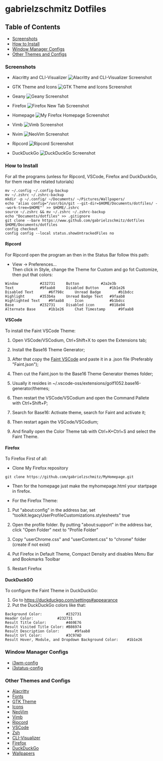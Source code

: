 # gabrielzschmitz Dotfiles

## Table of Contents
- [Screenshots](https://github.com/gabrielzschmitz/dotfiles#screenshots)
- [How to Install](https://github.com/gabrielzschmitz/dotfiles#how-to-install)
- [Window Manager Configs](https://github.com/gabrielzschmitz/dotfiles#window-manager-configs)
- [Other Themes and Configs](https://github.com/gabrielzschmitz/dotfiles#other-themes-and-configs)

### Screenshots
- Alacritty and CLI-Visualizer
![Alacritty and CLI-Visualizer Screenshot](https://github.com/gabrielzschmitz/dotfiles/blob/main/.screenshots/Alacritty%2BCLI-Visualizer.png)

- GTK Theme and Icons
![GTK Theme and Icons Screenshot](https://github.com/gabrielzschmitz/dotfiles/blob/main/.screenshots/GTK%2BIcons.png)

- Geany
![Geany Screenshot](https://github.com/gabrielzschmitz/dotfiles/blob/main/.screenshots/Geany.png)

- Firefox
![Firefox New Tab Screenshot](https://github.com/gabrielzschmitz/dotfiles/blob/main/.screenshots/Firefox.png)

- Homepage
![My Firefox Homepage Screenshot](https://github.com/gabrielzschmitz/dotfiles/blob/main/.screenshots/Homepage.png)

- Vimb
![Vimb Screenshot](https://github.com/gabrielzschmitz/dotfiles/blob/main/.screenshots/Vimb.png)

- Nvim
![NeoVim Screenshot](https://github.com/gabrielzschmitz/dotfiles/blob/main/.screenshots/NeoVim.png)

- Ripcord
![Ripcord Screenshot](https://github.com/gabrielzschmitz/dotfiles/blob/main/.screenshots/Ripcord.png)

- DuckDuckGo
![DuckDuckGo Screenshot](https://github.com/gabrielzschmitz/dotfiles/blob/main/.screenshots/DuckDuckGo.png)

### How to Install

For all the programs (unless for Ripcord, VSCode, Firefox and DuckDuckGo, for them read the related tutorials)

```
mv ~/.config ~/.config-backup
mv ~/.zshrc ~/.zshrc-backup
mkdir -p ~/.config/ ~/Documents/ ~/Pictures/Wallpapers/
echo 'alias config="/usr/bin/git --git-dir=$HOME/Documents/dotfiles/ --work-tree=$HOME"' >> $HOME/.zshrc
source ~/.zshrc && mv ~/.zshrc ~/.zshrc-backup
echo "Documents/dotfiles" >> .gitignore
git clone --bare https://www.github.com/gabrielzschmitz/dotfiles $HOME/Documents/dotfiles
config checkout
config config --local status.showUntrackedFiles no
```

#### Ripcord
For Ripcord open the program an then in the Status Bar follow this path:
- View -> Preferences... <br>
Then click in Style, change the Theme for Custom and go fot Customize, then put that colors:

```
Window			#232731		Button			#2a2e3b
Text			#9faab8		Disabled Button		#1b1e26
Disabled Text		#6f798c		Unread Badge		#b1bdcc
Highlight		#353b4a		Unread Badge Text	#9faab8
Highlighted Text	#9faab8		Icon			#b1bdcc
Base			#232731		Disabled icon		#818a94
Alternate Base		#1b1e26		Chat Timestamp		#9faab8
```

#### VSCode
To install the Faint VSCode Theme:

1. Open VSCode/VSCodium, Ctrl+Shift+X to open the Extensions tab;

2. Install the Base16 Theme Generator;

3. After that copy the [Faint VSCode](https://pastebin.com/tLNLJFfm) and paste it in a .json file (Preferably "Faint.json");

4. Then cut the Faint.json to the Base16 Theme Generator themes folder;

5. Usually it resides in ~/.vscode-oss/extensions/golf1052.base16-generator/themes;

6. Then restart the VSCode/VSCodium and open the Command Pallete with Ctrl+Shift+P;

7. Search for Base16: Activate theme, search for Faint and activate it;

8. Then restart again the VSCode/VSCodium;

9. And finally open the Color Theme tab with Ctrl+K+Ctrl+S and select the Faint Theme.

#### Firefox
To Firefox First of all:

- Clone My Firefox repository

```
git clone https://github.com/gabrielzschmitz/MyHomepage.git
```
- Then for the homepage just make the myhomepage.html your startpage in firefox.

- For the Firefox Theme:

1. Put "about:config" in the address bar, set "toolkit.legacyUserProfileCustomizations.stylesheets" true

2. Open the profile folder. By putting "about:support" in the address bar, click "Open Folder" next to "Profile Folder"

3. Copy "userChrome.css" and "userContent.css" to "chrome" folder (create if not exist)

4. Put Firefox in Default Theme, Compact Density and disables Menu Bar and Bookmarks Toolbar

5. Restart Firefox

#### DuckDuckGO
To configure the Faint Theme in DuckDuckGo:
1. Go to https://duckduckgo.com/settings#appearance
2. Put the DuckDuckGo colors like that:

```
Background Color:   		#232731
Header Color:   		#232731
Result Title Color:   		#469E76
Result Visited Title Color:	#B86974
Result Description Color:   	#9faab8
Result Url Color:   		#3C97AD
Result Hover, Module, and Dropdown Background Color:	#1b1e26
```

### Window Manager Configs
- [i3wm-config](https://github.com/gabrielzschmitz/dotfiles/tree/master/.config/i3)
- [i3status-config](https://github.com/gabrielzschmitz/dotfiles/tree/master/.config/i3status)

### Other Themes and Configs
- [Alacritty](https://github.com/gabrielzschmitz/dotfiles/tree/main/.config/alacritty)
- [Fonts](https://github.com/gabrielzschmitz/dotfiles/tree/main/.fonts)
- [GTK Theme](https://github.com/gabrielzschmitz/dotfiles/tree/main/.themes/Faint%20GTK)
- [Icons](https://github.com/gabrielzschmitz/dotfiles/tree/main/.icons/Faint%20Icons)
- [NeoVim](https://github.com/gabrielzschmitz/dotfiles/tree/main/.config/nvim)
- [Vimb](https://github.com/gabrielzschmitz/dotfiles/tree/main/.config/vimb)
- [Ripcord](https://github.com/gabrielzschmitz/dotfiles#ripcord)
- [VSCode](https://github.com/gabrielzschmitz/dotfiles#vscode)
- [Zsh](https://github.com/gabrielzschmitz/dotfiles/tree/main/.zshrc)
- [CLI-Visualizer](https://github.com/gabrielzschmitz/dotfiles/tree/main/.config/vis)
- [Firefox](https://github.com/gabrielzschmitz/dotfiles#firefox)
- [DuckDuckGo](https://github.com/gabrielzschmitz/dotfiles#duckduckgo)
- [Wallpapers](https://github.com/gabrielzschmitz/dotfiles/tree/main/Pictures/Wallpapers)

